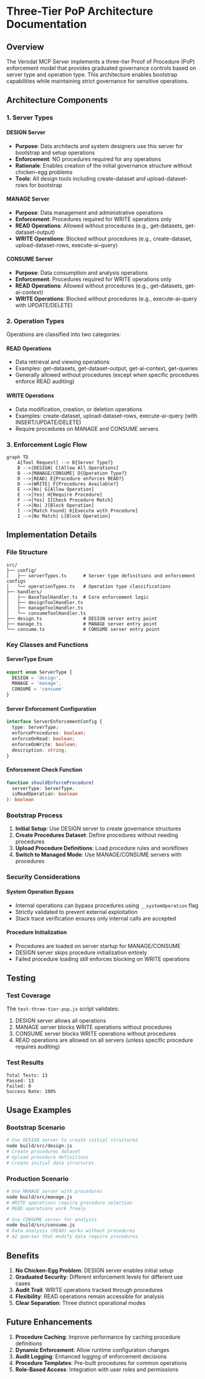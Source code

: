 # Three-Tier PoP Architecture Documentation

## Overview

The Verodat MCP Server implements a three-tier Proof of Procedure (PoP) enforcement model that provides graduated governance controls based on server type and operation type. This architecture enables bootstrap capabilities while maintaining strict governance for sensitive operations.

## Architecture Components

### 1. Server Types

#### DESIGN Server
- **Purpose**: Data architects and system designers use this server for bootstrap and setup operations
- **Enforcement**: NO procedures required for any operations
- **Rationale**: Enables creation of the initial governance structure without chicken-egg problems
- **Tools**: All design tools including create-dataset and upload-dataset-rows for bootstrap

#### MANAGE Server  
- **Purpose**: Data management and administrative operations
- **Enforcement**: Procedures required for WRITE operations only
- **READ Operations**: Allowed without procedures (e.g., get-datasets, get-dataset-output)
- **WRITE Operations**: Blocked without procedures (e.g., create-dataset, upload-dataset-rows, execute-ai-query)

#### CONSUME Server
- **Purpose**: Data consumption and analysis operations  
- **Enforcement**: Procedures required for WRITE operations only
- **READ Operations**: Allowed without procedures (e.g., get-datasets, get-ai-context)
- **WRITE Operations**: Blocked without procedures (e.g., execute-ai-query with UPDATE/DELETE)

### 2. Operation Types

Operations are classified into two categories:

#### READ Operations
- Data retrieval and viewing operations
- Examples: get-datasets, get-dataset-output, get-ai-context, get-queries
- Generally allowed without procedures (except when specific procedures enforce READ auditing)

#### WRITE Operations
- Data modification, creation, or deletion operations
- Examples: create-dataset, upload-dataset-rows, execute-ai-query (with INSERT/UPDATE/DELETE)
- Require procedures on MANAGE and CONSUME servers

### 3. Enforcement Logic Flow

```mermaid
graph TD
    A[Tool Request] --> B{Server Type?}
    B -->|DESIGN| C[Allow All Operations]
    B -->|MANAGE/CONSUME| D{Operation Type?}
    D -->|READ| E{Procedure enforces READ?}
    D -->|WRITE| F{Procedures Available?}
    E -->|No| G[Allow Operation]
    E -->|Yes| H[Require Procedure]
    F -->|Yes| I[Check Procedure Match]
    F -->|No| J[Block Operation]
    I -->|Match Found| K[Execute with Procedure]
    I -->|No Match| L[Block Operation]
```

## Implementation Details

### File Structure

```
src/
├── config/
│   ├── serverTypes.ts      # Server type definitions and enforcement configs
│   └── operationTypes.ts   # Operation type classifications
├── handlers/
│   ├── BaseToolHandler.ts  # Core enforcement logic
│   ├── designToolHandler.ts
│   ├── manageToolHandler.ts
│   └── consumeToolHandler.ts
├── design.ts               # DESIGN server entry point
├── manage.ts               # MANAGE server entry point  
└── consume.ts              # CONSUME server entry point
```

### Key Classes and Functions

#### ServerType Enum
```typescript
export enum ServerType {
  DESIGN = 'design',
  MANAGE = 'manage',
  CONSUME = 'consume'
}
```

#### Server Enforcement Configuration
```typescript
interface ServerEnforcementConfig {
  type: ServerType;
  enforceProcedures: boolean;
  enforceOnRead: boolean;
  enforceOnWrite: boolean;
  description: string;
}
```

#### Enforcement Check Function
```typescript
function shouldEnforceProcedure(
  serverType: ServerType, 
  isReadOperation: boolean
): boolean
```

### Bootstrap Process

1. **Initial Setup**: Use DESIGN server to create governance structures
2. **Create Procedures Dataset**: Define procedures without needing procedures
3. **Upload Procedure Definitions**: Load procedure rules and workflows
4. **Switch to Managed Mode**: Use MANAGE/CONSUME servers with procedures

### Security Considerations

#### System Operation Bypass
- Internal operations can bypass procedures using `__systemOperation` flag
- Strictly validated to prevent external exploitation
- Stack trace verification ensures only internal calls are accepted

#### Procedure Initialization
- Procedures are loaded on server startup for MANAGE/CONSUME
- DESIGN server skips procedure initialization entirely
- Failed procedure loading still enforces blocking on WRITE operations

## Testing

### Test Coverage

The `test-three-tier-pop.js` script validates:
1. DESIGN server allows all operations
2. MANAGE server blocks WRITE operations without procedures
3. CONSUME server blocks WRITE operations without procedures
4. READ operations are allowed on all servers (unless specific procedure requires auditing)

### Test Results

```
Total Tests: 13
Passed: 13
Failed: 0
Success Rate: 100%
```

## Usage Examples

### Bootstrap Scenario
```bash
# Use DESIGN server to create initial structures
node build/src/design.js
# Create procedures dataset
# Upload procedure definitions
# Create initial data structures
```

### Production Scenario
```bash
# Use MANAGE server with procedures
node build/src/manage.js
# WRITE operations require procedure selection
# READ operations work freely

# Use CONSUME server for analysis
node build/src/consume.js  
# Data analysis (READ) works without procedures
# AI queries that modify data require procedures
```

## Benefits

1. **No Chicken-Egg Problem**: DESIGN server enables initial setup
2. **Graduated Security**: Different enforcement levels for different use cases
3. **Audit Trail**: WRITE operations tracked through procedures
4. **Flexibility**: READ operations remain accessible for analysis
5. **Clear Separation**: Three distinct operational modes

## Future Enhancements

1. **Procedure Caching**: Improve performance by caching procedure definitions
2. **Dynamic Enforcement**: Allow runtime configuration changes
3. **Audit Logging**: Enhanced logging of enforcement decisions
4. **Procedure Templates**: Pre-built procedures for common operations
5. **Role-Based Access**: Integration with user roles and permissions

